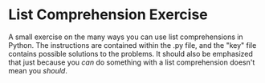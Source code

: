 # List Comprehension Exercise
A small exercise on the many ways you can use list comprehensions in Python. The instructions are contained within the .py file, and the "key" file contains possible solutions to the problems. It should also be emphasized that just because you *can* do something with a list comprehension doesn't mean you *should*.
